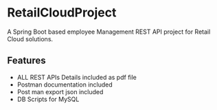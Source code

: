 # RetailCloudProject

A Spring Boot based employee Management REST API project for Retail Cloud solutions.

## Features
- ALL REST APIs  Details included as pdf file
- Postman documentation included
- Post man export json included
- DB Scripts for MySQL

